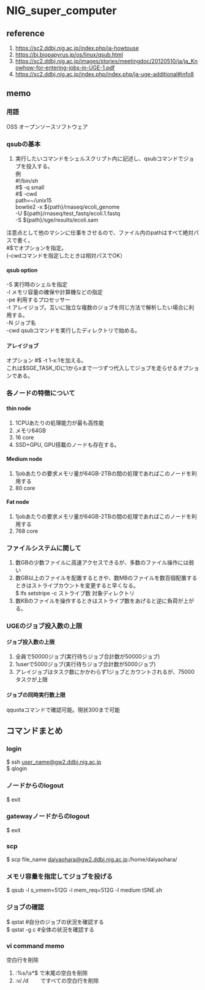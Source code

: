 # NIG_super_computer
## reference  
1. https://sc2.ddbj.nig.ac.jp/index.php/ja-howtouse
2. https://bi.biopapyrus.jp/os/linux/qsub.html
3. https://sc2.ddbj.nig.ac.jp/images/stories/meetingdoc/20120510/ja/ja_Knowhow-for-entering-jobs-in-UGE-1.pdf
4. https://sc2.ddbj.nig.ac.jp/index.php/index.php/ja-uge-additional#info8
## memo
### 用語
OSS オープンソースソフトウェア

### qsubの基本
1. 実行したいコマンドをシェルスクリプト内に記述し、qsubコマンドでジョブを投入する。  
例    
#!/bin/sh  
#$ -q small  
#$ -cwd  
path=~/unix15  
bowtie2 -x ${path}/rnaseq/ecoli_genome   
        -U ${path}/rnaseq/test_fastq/ecoli.1.fastq  
        -S ${path}/sge/results/ecoli.sam  
        
注意点として他のマシンに仕事をさせるので、ファイル内のpathはすべて絶対パスで書く。  
#$でオプションを指定。  
(-cwdコマンドを指定したときは相対パスでOK）  
#### qsub option
-S 実行時のシェルを指定  
-l メモリ容量の確保や計算機などの指定   
-pe 利用するプロセッサー  
-t アレイジョブ。互いに独立な複数のジョブを同じ方法で解析したい場合に利用する。  
-N ジョブ名  
-cwd qsubコマンドを実行したディレクトリで始める。  

#### アレイジョブ
オプション #$ -t 1-x:1を加える。  
これは$SGE_TASK_IDに1からxまで一つずつ代入してジョブを走らせるオプションである。  

### 各ノードの特徴について
#### thin node
1. 1CPUあたりの処理能力が最も高性能
2. メモリ64GB
3. 16 core
4. SSD+GPU, GPU搭載のノードも存在する。
#### Medium node 
1. 1jobあたりの要求メモリ量が64GB-2TBの間の処理であればこのノードを利用する
2. 80 core
#### Fat node
1. 1jobあたりの要求メモリ量が64GB-2TBの間の処理であればこのノードを利用する
2. 768 core

### ファイルシステムに関して
1. 数GBの少数ファイルに高速アクセスできるが、多数のファイル操作には弱い
2. 数GB以上のファイルを配置するときや、数MBのファイルを数百個配置するときはストライプカウントを変更すると早くなる。  
   $ lfs setstripe -c ストライプ数 対象ディレクトリ  
3. 数KBのファイルを操作するときはストライプ数をあげると逆に負荷が上がる。

### UGEのジョブ投入数の上限
#### ジョブ投入数の上限
1. 全員で50000ジョブ(実行待ちジョブ合計数が50000ジョブ)
2. 1userで5000ジョブ(実行待ちジョブ合計数が5000ジョブ)
3. アレイジョブはタスク数にかかわらず1ジョブとカウントされるが、75000タスクが上限

#### ジョブの同時実行数上限
qquotaコマンドで確認可能。現状300まで可能

## コマンドまとめ
### login
$ ssh user_name@gw2.ddbj.nig.ac.jp  
$ qlogin  
 
### ノードからのlogout
$ exit  

### gatewayノードからのlogout
$ exit  

### scp
$ scp file_name daiyaohara@gw2.ddbj.nig.ac.jp:/home/daiyaohara/

### メモリ容量を指定してジョブを投げる
$ qsub -l s_vmem=512G -l mem_req=512G -l medium tSNE.sh 

### ジョブの確認
$ qstat  #自分のジョブの状況を確認する  
$ qstat -g c #全体の状況を確認する  

### vi command memo
空白行を削除
1. :%s/\s*$   で末尾の空白を削除
2. :v/./d　  　ですべての空白行を削除

